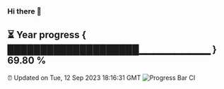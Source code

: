 ### Hi there 👋
⏳ Year progress { ████████████████████▁▁▁▁▁▁▁▁▁▁ } 69.80 %
---
⏰ Updated on Tue, 12 Sep 2023 18:16:31 GMT
![Progress Bar CI](https://github.com/liununu/liununu/workflows/Progress%20Bar%20CI/badge.svg)
